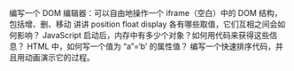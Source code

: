 编写一个 DOM 编辑器：可以自由地操作一个 iframe（空白）中的 DOM 结构，包括增、删、移动
讲讲 position float display 各有哪些取值，它们互相之间会如何影响？
JavaScript 启动后，内存中有多少个对象？如何用代码来获得这些信息？
HTML 中，如何写一个值为 “a”=‘b’ 的属性值？
编写一个快速排序代码，并且用动画演示它的过程。